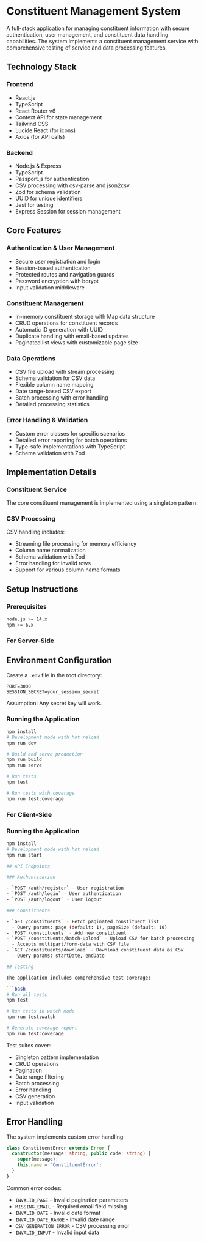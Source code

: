# Constituent Management System

A full-stack application for managing constituent information with secure authentication, user management, and constituent data handling capabilities. The system implements a constituent management service with comprehensive testing of service and data processing features.

## Technology Stack

### Frontend

- React.js
- TypeScript
- React Router v6
- Context API for state management
- Tailwind CSS
- Lucide React (for icons)
- Axios (for API calls)

### Backend

- Node.js & Express
- TypeScript
- Passport.js for authentication
- CSV processing with csv-parse and json2csv
- Zod for schema validation
- UUID for unique identifiers
- Jest for testing
- Express Session for session management

## Core Features

### Authentication & User Management

- Secure user registration and login
- Session-based authentication
- Protected routes and navigation guards
- Password encryption with bcrypt
- Input validation middleware

### Constituent Management

- In-memory constituent storage with Map data structure
- CRUD operations for constituent records
- Automatic ID generation with UUID
- Duplicate handling with email-based updates
- Paginated list views with customizable page size

### Data Operations

- CSV file upload with stream processing
- Schema validation for CSV data
- Flexible column name mapping
- Date range-based CSV export
- Batch processing with error handling
- Detailed processing statistics

### Error Handling & Validation

- Custom error classes for specific scenarios
- Detailed error reporting for batch operations
- Type-safe implementations with TypeScript
- Schema validation with Zod

## Implementation Details

### Constituent Service

The core constituent management is implemented using a singleton pattern:

### CSV Processing

CSV handling includes:

- Streaming file processing for memory efficiency
- Column name normalization
- Schema validation with Zod
- Error handling for invalid rows
- Support for various column name formats

## Setup Instructions

### Prerequisites

```bash
node.js >= 14.x
npm >= 6.x
```

### For Server-Side

## Environment Configuration

Create a `.env` file in the root directory:

```env
PORT=3000
SESSION_SECRET=your_session_secret
```

Assumption: Any secret key will work.

### Running the Application

```bash
npm install
# Development mode with hot reload
npm run dev

# Build and serve production
npm run build
npm run serve

# Run tests
npm test

# Run tests with coverage
npm run test:coverage
```

### For Client-Side

### Running the Application

````bash
npm install
# Development mode with hot reload
npm run start

## API Endpoints

### Authentication

- `POST /auth/register` - User registration
- `POST /auth/login` - User authentication
- `POST /auth/logout` - User logout

### Constituents

- `GET /constituents` - Fetch paginated constituent list
  - Query params: page (default: 1), pageSize (default: 10)
- `POST /constituents` - Add new constituent
- `POST /constituents/batch-upload` - Upload CSV for batch processing
  - Accepts multipart/form-data with CSV file
- `GET /constituents/download` - Download constituent data as CSV
  - Query params: startDate, endDate

## Testing

The application includes comprehensive test coverage:

```bash
# Run all tests
npm test

# Run tests in watch mode
npm run test:watch

# Generate coverage report
npm run test:coverage
````

Test suites cover:

- Singleton pattern implementation
- CRUD operations
- Pagination
- Date range filtering
- Batch processing
- Error handling
- CSV generation
- Input validation

## Error Handling

The system implements custom error handling:

```typescript
class ConstituentError extends Error {
  constructor(message: string, public code: string) {
    super(message);
    this.name = 'ConstituentError';
  }
}
```

Common error codes:

- `INVALID_PAGE` - Invalid pagination parameters
- `MISSING_EMAIL` - Required email field missing
- `INVALID_DATE` - Invalid date format
- `INVALID_DATE_RANGE` - Invalid date range
- `CSV_GENERATION_ERROR` - CSV processing error
- `INVALID_INPUT` - Invalid input data
